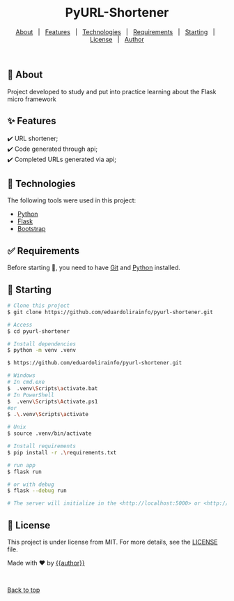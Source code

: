<div align="center" id="top"> 
  &#xa0;
</div>

<h1 align="center">PyURL-Shortener</h1>

<p align="center">
  <a href="#dart-about">About</a> &#xa0; | &#xa0; 
  <a href="#sparkles-features">Features</a> &#xa0; | &#xa0;
  <a href="#rocket-technologies">Technologies</a> &#xa0; | &#xa0;
  <a href="#white_check_mark-requirements">Requirements</a> &#xa0; | &#xa0;
  <a href="#checkered_flag-starting">Starting</a> &#xa0; | &#xa0;
  <a href="#memo-license">License</a> &#xa0; | &#xa0;
  <a href="https://github.com/eduardolirainfo" target="_blank">Author</a>
</p>

<br>

## :dart: About ##

Project developed to study and put into practice learning about the Flask micro framework

## :sparkles: Features ##

:heavy_check_mark: URL shortener;\
:heavy_check_mark: Code generated through api;\
:heavy_check_mark: Completed URLs generated via api;

## :rocket: Technologies ##

The following tools were used in this project:

- [Python](https://www.python.org/)
- [Flask](https://flask.palletsprojects.com/en/2.2.x/)
- [Bootstrap](https://getbootstrap.com/)

## :white_check_mark: Requirements ##

Before starting :checkered_flag:, you need to have [Git](https://git-scm.com) and [Python](https://www.python.org/) installed.

## :checkered_flag: Starting ##

```bash
# Clone this project
$ git clone https://github.com/eduardolirainfo/pyurl-shortener.git

# Access
$ cd pyurl-shortener

# Install dependencies
$ python -m venv .venv

$ https://github.com/eduardolirainfo/pyurl-shortener.git

# Windows
# In cmd.exe
$  .venv\Scripts\activate.bat
# In PowerShell
$  .venv\Scripts\Activate.ps1
#or
$ .\.venv\Scripts\activate 

# Unix
$ source .venv/bin/activate

# Install requirements
$ pip install -r .\requirements.txt  

# run app
$ flask run

# or with debug
$ flask --debug run

# The server will initialize in the <http://localhost:5000> or <http://127.0.0.1:5000>
```

## :memo: License ##

This project is under license from MIT. For more details, see the [LICENSE](LICENSE) file.


Made with :heart: by <a href="https://github.com/eduardolirainfo" target="_blank">{{author}}</a>

&#xa0;

<a href="#top">Back to top</a>
